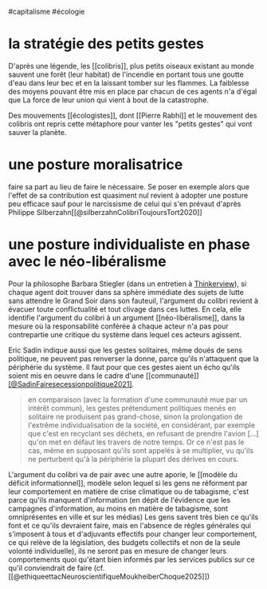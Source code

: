 

#capitalisme #écologie


# la stratégie des petits gestes

D'après une légende, les [[colibris]], plus petits oiseaux existant au monde sauvent une forêt (leur habitat) de l'incendie en portant tous une goutte d'eau dans leur bec et en la laissant tomber sur les flammes. La faiblesse des moyens pouvant être mis en place par chacun de ces agents n'a d'égal que La force de leur union qui vient à bout de la catastrophe. 

Des mouvements [[écologistes]], dont [[Pierre Rabhi]] et le mouvement des colibris ont repris cette métaphore pour vanter les "petits gestes" qui vont sauver la planète. 

# une posture moralisatrice

faire sa part au lieu de faire le nécessaire. Se poser en exemple alors que l'effet de sa contribution est quasiment nul revient à adopter une posture peu efficace sauf pour le narcissisme de celui qui s'en prévaut d'après Philippe Silberzahn[[@silberzahnColibriToujoursTort2020]]

# une posture individualiste en phase avec le néo-libéralisme

Pour la philosophe Barbara Stiegler (dans un entretien à [Thinkerview](https://youtu.be/cIjbLK3w5Ks?t=1043)), si chaque agent doit trouver dans sa sphère immédiate des sujets de lutte sans attendre le Grand Soir dans son fauteuil, l'argument du colibri revient à évacuer toute conflictualité et tout clivage dans ces luttes. En cela, elle identifie l'argument du colibri à un argument [[néo-libéralisme]], dans la mesure où la responsabilité conférée à chaque acteur n'a pas pour contrepartie une critique du système dans lequel ces acteurs agissent. 

Eric Sadin indique aussi que les gestes solitaires, même doués de sens politique, ne peuvent pas renverser la donne, parce qu'ils n'attaquent que la périphérie du système. Il faut pour que ces gestes aient un écho qu'ils soient mis en oeuvre dans le cadre d'une [[communauté]][[@SadinFairesecessionpolitique2021]](p32). 

> en comparaison (avec la formation d'une communauté mue par un intérêt commun), les gestes prétendument politiques menés en solitaire ne produisent pas grand-chose, sinon la prolongation de l'extrême individualisation de la société, en considérant, par exemple que c'est en recyclant ses déchets, en refusant de prendre l'avion [...] qu'on met en défaut les travers de notre temps. Or ce n'est pas le cas, même  en supposant qu'ils sont appelés à se multiplier, vu qu'ils ne perturbent qu'à la périphérie la plupart des dérives en cours. 


L'argument du colibri va de pair avec une autre aporie, le [[modèle du déficit informationnel]], modèle selon lequel si les gens ne réforment par leur comportement en matière de crise climatique ou de tabagisme, c'est parce qu'ils manquent d'information (en dépit de l'évidence que les campagnes d'information, au moins en matière de tabagisme, sont omniprésentes en ville et sur les médias)
Les gens savent très bien ce qu'ils font et ce qu'ils devraient faire, mais en l'absence de règles générales qui s'imposent à tous et d'adjuvants effectifs pour changer leur comportement, ce qui relève de la législation, des budgets collectifs et non de la seule volonté individuelle), ils ne seront pas en mesure de changer leurs comportements quoi qu'étant bien informés par les services publics sur ce qu'il conviendrait de faire (cf. [[@ethiqueettacNeuroscientifiqueMoukheiberChoque2025]])



